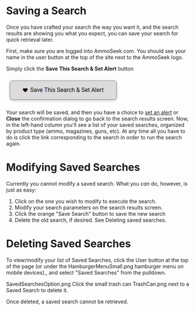 <!-- TITLE: Saving Searches -->
<!-- SUBTITLE: Managing saved searches at AmmoSeek.com -->

# Saving a Search
Once you have crafted your search the way you want it, and the search results are showing you what you expect, you can save your search for quick retrieval later.

First, make sure you are logged into AmmoSeek.com. You should see your name in the user button at the top of the site next to the AmmoSeek logo.

Simply click the **Save This Search & Set Alert** button

![Savesearchsetalert](/uploads/savesearchsetalert.png "Savesearchsetalert")

Your search will be saved, and then you have a choice to [set an alert](alerts) or **Close** the confirmation dialog to go back to the search results screen. Now, in the left-hand column you'll see a list of your saved searches, organized by product type (ammo, magazines, guns, etc). At any time all you have to do is click the link corresponding to the search in order to run the search again.

# Modifying Saved Searches
Currently you cannot modify a saved search. What you *can* do, however, is just as easy:

1. Click on the one you wish to modify to execute the search.
1. Modify your search parameters on the search results screen.
1. Click the orange "Save Search" button to save the new search
1. Delete the old search, if desired. See Deleting saved searches.

# Deleting Saved Searches
To view/modify your list of Saved Searches, click the User button at the top of the page (or under the HamburgerMenuSmall.png hamburger menu on mobile devices)., and select "Saved Searches" from the pulldown.

SavedSearchesOption.png
Click the small trash can TrashCan.png next to a Saved Search to delete it.

Once deleted, a saved search cannot be retrieved.
